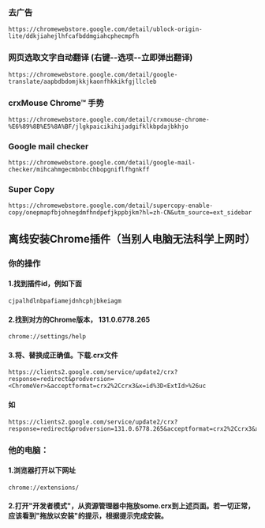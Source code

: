 ### 去广告
    https://chromewebstore.google.com/detail/ublock-origin-lite/ddkjiahejlhfcafbddmgiahcphecmpfh
### 网页选取文字自动翻译 (右键--选项--立即弹出翻译)
    https://chromewebstore.google.com/detail/google-translate/aapbdbdomjkkjkaonfhkkikfgjllcleb
### crxMouse Chrome™ 手势 
    https://chromewebstore.google.com/detail/crxmouse-chrome-%E6%89%8B%E5%8A%BF/jlgkpaicikihijadgifklkbpdajbkhjo
### Google mail checker
    https://chromewebstore.google.com/detail/google-mail-checker/mihcahmgecmbnbcchbopgniflfhgnkff
### Super Copy
    https://chromewebstore.google.com/detail/supercopy-enable-copy/onepmapfbjohnegdmfhndpefjkppbjkm?hl=zh-CN&utm_source=ext_sidebar



## 离线安装Chrome插件（当别人电脑无法科学上网时）
### 你的操作
#### 1.找到插件id，例如下面
    cjpalhdlnbpafiamejdnhcphjbkeiagm
#### 2.找到对方的Chrome版本， 131.0.6778.265
    chrome://settings/help
#### 3.将<ChromeVer>、<ExtId>替换成正确值。下载.crx文件
    https://clients2.google.com/service/update2/crx?response=redirect&prodversion=<ChromeVer>&acceptformat=crx2%2Ccrx3&x=id%3D<ExtId>%26uc
#### 如
    https://clients2.google.com/service/update2/crx?response=redirect&prodversion=131.0.6778.265&acceptformat=crx2%2Ccrx3&x=id%3Dcjpalhdlnbpafiamejdnhcphjbkeiagm%26uc
### 他的电脑：
#### 1.浏览器打开以下网址
    chrome://extensions/
#### 2.打开"开发者模式"，从资源管理器中拖放some.crx到上述页面。若一切正常，应该看到"拖放以安装"的提示，根据提示完成安装。
